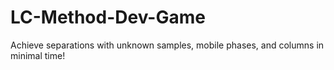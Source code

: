 # LC-Method-Dev-Game
Achieve separations with unknown samples, mobile phases, and columns in minimal time!
